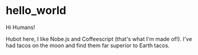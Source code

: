 # hello_world

Hi Humans!

Hubot here, I like Nobe.js and Coffeescript (that's what I'm made of!).
I've had tacos on the moon and find them far superior to Earth tacos.
